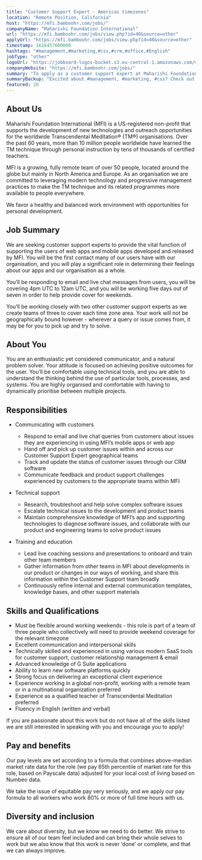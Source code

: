 ```yaml
---
title: "Customer Support Expert - Americas timezones"
location: "Remote Position, California"
host: "https://mfi.bamboohr.com/jobs/"
companyName: "Maharishi Foundation International"
url: "https://mfi.bamboohr.com/jobs/view.php?id=40&source=other"
applyUrl: "https://mfi.bamboohr.com/jobs/view.php?id=40&source=other"
timestamp: 1616457600000
hashtags: "#management,#marketing,#css,#crm,#office,#English"
jobType: "other"
logoUrl: "https://jobboard-logos-bucket.s3.eu-central-1.amazonaws.com/maharishi-foundation-international"
companyWebsite: "https://mfi.bamboohr.com/jobs/"
summary: "To apply as a customer support expert at Maharishi Foundation International, you preferably need to have 60 years, more than 10 million people worldwide have learned the TM technique through personal instruction by tens of thousands of certified teachers."
summaryBackup: "Excited about #management, #marketing, #css? Check out this job post!"
featured: 20
---
```


## About Us

Maharishi Foundation International (MFI) is a US-registered non-profit that supports the development of new technologies and outreach opportunities for the worldwide Transcendental Meditation® (TM®) organisations. Over the past 60 years, more than 10 million people worldwide have learned the TM technique through personal instruction by tens of thousands of certified teachers. 

MFI is a growing, fully remote team of over 50 people, located around the globe but mainly in North America and Europe. As an organisation we are committed to leveraging modern technology and progressive management practices to make the TM technique and its related programmes more available to people everywhere. 

We favor a healthy and balanced work environment with opportunities for personal development.  

## Job Summary

We are seeking customer support experts to provide the vital function of supporting the users of web apps and mobile apps developed and released by MFI. You will be the first contact many of our users have with our organisation, and you will play a significant role in determining their feelings about our apps and our organisation as a whole. 

You’ll be responding to email and live chat messages from users, you will be covering 4pm UTC to 12am UTC, and you will be working five days out of seven in order to help provide cover for weekends. 

You’ll be working closely with two other customer support experts as we create teams of three to cover each time zone area. Your work will not be geographically bound however - wherever a query or issue comes from, it may be for you to pick up and try to solve.

## About You

You are an enthusiastic yet considered communicator, and a natural problem solver. Your attitude is focused on achieving positive outcomes for the user. You’ll be comfortable using technical tools, and you are able to understand the thinking behind the use of particular tools, processes, and systems. You are highly organised and comfortable with having to dynamically prioritise between multiple projects.

## Responsibilities

*   Communicating with customers
    *   Respond to email and live chat queries from customers about issues they are experiencing in using MFI’s mobile apps or web app
    *   Hand off and pick up customer issues within and across our Customer Support Expert geographical teams
    *   Track and update the status of customer issues through our CRM software
    *   Communicate feedback and product support challenges experienced by customers to the appropriate teams within MFI

*   Technical support
    *   Research, troubleshoot and help solve complex software issues
    *   Escalate technical issues to the development and product teams
    *   Maintain comprehensive knowledge of MFI’s app and supporting technologies to diagnose software issues, and collaborate with our product and engineering teams to solve product issues 

*   Training and education
    *   Lead live coaching sessions and presentations to onboard and train other team members
    *   Gather information from other teams in MFI about developments in our product or changes in our ways of working, and share this information within the Customer Support team broadly
    *   Continuously refine internal and external communication templates, knowledge bases, and other support materials

## Skills and Qualifications

*   Must be flexible around working weekends - this role is part of a team of three people who collectively will need to provide weekend coverage for the relevant timezone
*   Excellent communication and interpersonal skills 
*   Technically skilled and experienced in using various modern SaaS tools for customer support, customer relationship management & email
*   Advanced knowledge of G Suite applications 
*   Ability to learn new software platforms quickly
*   Strong focus on delivering an exceptional client experience
*   Experience working in a global non-profit, working with a remote team or in a multinational organization preferred
*   Experience as a qualified teacher of Transcendental Meditation preferred
*   Fluency in English (written and verbal)

If you are passionate about this work but do not have all of the skills listed we are still interested in speaking with you and encourage you to apply!

## Pay and benefits

Our pay levels are set according to a formula that combines above-median market rate data for the role (we pay 65th percentile of market rate for this role, based on Payscale data) adjusted for your local cost of living based on Numbeo data.

We take the issue of equitable pay very seriously, and we apply our pay formula to all workers who work 80% or more of full time hours with us.

## Diversity and inclusion

We care about diversity, but we know we need to do better. We strive to ensure all of our team feel included and can bring their whole selves to work but we also know that this work is never ‘done’ or complete, and that we can always improve.
